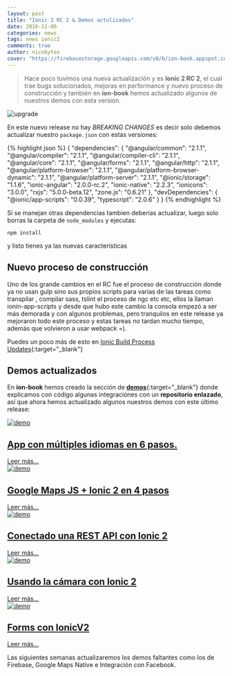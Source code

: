 ```yaml
---
layout: post
title: "Ionic 2 RC 2 & Demos actulizados"
date: 2016-11-06
categories: news
tags: news ionic2
comments: true
author: nicobytes
cover: "https://firebasestorage.googleapis.com/v0/b/ion-book.appspot.com/o/posts%2Fionic-2-rc-2%2Fcover.jpg?alt=media"
---
```


> Hace poco tuvimos una nueva actualización y es **Ionic 2 RC 2**, el cual trae bugs solucionados, mejoras en performance y nuevo proceso de construcción y también en **ion-book** hemos actualizado algunos de nuestros demos con esta versión.

<img class="img-responsive" src="https://firebasestorage.googleapis.com/v0/b/ion-book.appspot.com/o/posts%2Fionic-2-rc-2%2Fcover.jpg?alt=media" alt="upgrade">


En este nuevo release no hay *BREAKING CHANGES* es decir solo debemos actualizar nuestro `package.json` con estas versiones:

{% highlight json %}
{
  "dependencies": {
    "@angular/common": "2.1.1",
    "@angular/compiler": "2.1.1",
    "@angular/compiler-cli": "2.1.1",
    "@angular/core": "2.1.1",
    "@angular/forms": "2.1.1",
    "@angular/http": "2.1.1",
    "@angular/platform-browser": "2.1.1",
    "@angular/platform-browser-dynamic": "2.1.1",
    "@angular/platform-server": "2.1.1",
    "@ionic/storage": "1.1.6",
    "ionic-angular": "2.0.0-rc.2",
    "ionic-native": "2.2.3",
    "ionicons": "3.0.0",
    "rxjs": "5.0.0-beta.12",
    "zone.js": "0.6.21"
  },
  "devDependencies": {
    "@ionic/app-scripts": "0.0.39",
    "typescript": "2.0.6"
  }
}
{% endhighlight %}

Si se manejan otras dependencias tambien deberias actualizar, luego solo borras la carpeta de `node_modules` y ejecutas:

```
npm install 
```

y listo tienes ya las nuevas características


## Nuevo proceso de construcción

Uno de los grande cambios en el RC fue el proceso de construcción donde ya no usan gulp sino sus propios scripts para varias de las tareas como transpilar , compilar sass, tslint el proceso de ngc etc etc, ellos la llaman ionin-app-scripts y desde que hubo este cambio la consola empezó a ser más demorada y con algunos problemas, pero tranquilos en este release ya mejoraron todo este proceso y estas tareas no tardan mucho tiempo, además que volvieron a usar webpack =).

Puedes un poco más de esto en [Ionic Build Process Updates](http://blog.ionic.io/ionic-build-process-updates/){:target="_blank"}

## Demos actualizados

En **ion-book** hemos creado la sección de [**demos**](http://www.ion-book.com/demos/){:target="_blank"} donde explicamos con código algunas integraciónes con un **repositorio enlazado**, así que ahora hemos actualizado algunos nuestros demos con este último release:

<div class="row">
  <div class="col-xs-12 col-sm-6">
    <article class="article-home">
      <div class="cover-crop">
        <a href="http://www.ion-book.com/demos/ng2-translate" target="_blank">
          <img src="https://s17.postimg.org/tneheudov/translate.jpg" class="img-responsive" alt="demo"/>
        </a>
      </div>
      <h1>
        <a href="http://www.ion-book.com/demos/ng2-translate" target="_blank">App con múltiples idiomas en 6 pasos.</a>
      </h1>
      <div class="more">
        <a class="btn btn-primary" href="http://www.ion-book.com/demos/ng2-translate" target="_blank">Leer más...</a>
      </div>
    </article>
  </div>
  <div class="col-xs-12 col-sm-6">
    <article class="article-home">
      <div class="cover-crop">
        <a href="http://www.ion-book.com/demos/google-maps-js-and-ionic-2" target="_blank">
          <img src="http://i.cubeupload.com/gxxOpn.png" class="img-responsive" alt="demo"/>
        </a>
      </div>
      <h1>
        <a href="http://www.ion-book.com/demos/google-maps-js-and-ionic-2" target="_blank">Google Maps JS + Ionic 2 en 4 pasos</a>
      </h1>
      <div class="more">
        <a class="btn btn-primary" href="http://www.ion-book.com/demos/google-maps-js-and-ionic-2" target="_blank">Leer más...</a>
      </div>
    </article>
  </div>
  <div class="col-xs-12 col-sm-6">
    <article class="article-home">
      <div class="cover-crop">
        <a href="http://www.ion-book.com/demos/rest-api-with-ionic-2" target="_blank">
          <img src="http://i.imgur.com/tDpJiCR.jpg" class="img-responsive" alt="demo"/>
        </a>
      </div>
      <h1>
        <a href="http://www.ion-book.com/demos/rest-api-with-ionic-2" target="_blank">Conectado una REST API con Ionic 2</a>
      </h1>
      <div class="more">
        <a class="btn btn-primary" href="http://www.ion-book.com/demos/rest-api-with-ionic-2" target="_blank">Leer más...</a>
      </div>
    </article>
  </div>
  <div class="col-xs-12 col-sm-6">
    <article class="article-home">
      <div class="cover-crop">
        <a href="http://www.ion-book.com/demos/camera-and-ionic" target="_blank">
          <img src="http://i.imgur.com/9Uq2Naw.jpg" class="img-responsive" alt="demo"/>
        </a>
      </div>
      <h1>
        <a href="http://www.ion-book.com/demos/camera-and-ionic" target="_blank">Usando la cámara con Ionic 2</a>
      </h1>
      <div class="more">
        <a class="btn btn-primary" href="http://www.ion-book.com/demos/camera-and-ionic" target="_blank">Leer más...</a>
      </div>
    </article>
  </div>
  <div class="col-xs-12 col-sm-6">
    <article class="article-home">
      <div class="cover-crop">
        <a href="http://www.ion-book.com/demos/form-builder" target="_blank">
          <img src="http://i.imgur.com/PWBxv0C.png" class="img-responsive" alt="demo"/>
        </a>
      </div>
      <h1>
        <a href="http://www.ion-book.com/demos/form-builder" target="_blank">Forms con IonicV2</a>
      </h1>
      <div class="more">
        <a class="btn btn-primary" href="http://www.ion-book.com/demos/form-builder" target="_blank">Leer más...</a>
      </div>
    </article>
  </div>
</div>



Las siguientes semanas actualizaremos los demos faltantes como los de Firebase, Google Maps Native e Integración con Facebook.